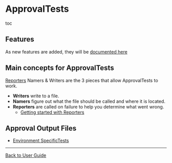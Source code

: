 # ApprovalTests

toc


## Features

As new features are added, they will be [documented here](Features.md)


## Main concepts for ApprovalTests

[Reporters](Reporters.md#top) Namers & Writers are the 3 pieces that allow ApprovalTests to work.

 * **Writers** write to a file.
 * **Namers** figure out what the file should be called and where it is located.
 * **Reporters** are called on failure to help you determine what went wrong. 
   * [Getting started with Reporters](ReportersGettingStarted.md)


## Approval Output Files

* [Environment SpecificTests](EnvironmentSpecificTests.md)

---

[Back to User Guide](readme.md#top)